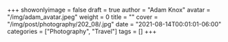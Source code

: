 +++
showonlyimage = false
draft = true
author = "Adam Knox"
avatar = "/img/adam_avatar.jpeg"
weight = 0
title = ""
cover = "/img/post/photography/202_08/.jpg"
date = "2021-08-14T00:01:01-06:00"
categories = ["Photography", "Travel"]
tags = []
+++
<!--more-->

